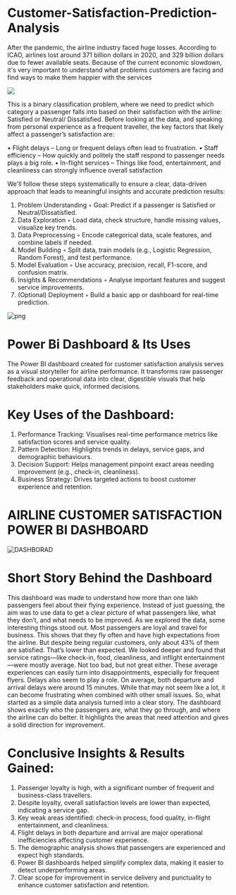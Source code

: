 # Customer-Satisfaction-Prediction-Analysis
After the pandemic, the airline industry faced huge losses. According to ICAO, airlines lost around 371 billion dollars in 2020, and 329 billion dollars due to fewer available seats. Because of the current economic slowdown, it's very important to understand what problems customers are facing and find ways to make them happier with the services

![](https://external-content.duckduckgo.com/iu/?u=https%3A%2F%2Flp-cms-production.imgix.net%2Fimage_browser%2FHappy%2520passengers.jpg%3Fauto%3Dformat%26q%3D75&f=1&nofb=1&ipt=91b2cb53e9f5d3b79454284f21a929accccaf7ccaa412bfed1143c5c86690266)

This is a binary classification problem, where we need to predict which category a passenger falls into based on their satisfaction with the airline: Satisfied or Neutral/
Dissatisfied. Before looking at the data, and speaking from personal experience as a frequent traveller, the key factors that likely affect a passenger’s satisfaction are:

• Flight delays – Long or frequent delays often lead to frustration.
• Staff efficiency – How quickly and politely the staff respond to passenger needs plays a big role.
• In-flight services – Things like food, entertainment, and cleanliness can strongly influence overall satisfaction

We'll follow these steps systematically to ensure a clear, data-driven approach that leads to meaningful insights and accurate prediction results:

1. Problem Understanding
◦ Goal: Predict if a passenger is Satisfied or Neutral/Dissatisfied.
2. Data Exploration
◦ Load data, check structure, handle missing values, visualize key trends.
3. Data Preprocessing
◦ Encode categorical data, scale features, and combine labels if needed.
4. Model Building
◦ Split data, train models (e.g., Logistic Regression, Random Forest), and test
performance.
5. Model Evaluation
◦ Use accuracy, precision, recall, F1-score, and confusion matrix.
6. Insights & Recommendations
◦ Analyse important features and suggest service improvements.
7. (Optional) Deployment
◦ Build a basic app or dashboard for real-time prediction.

![png](https://github.com/praj2408/Airline-Passenger-Satisfaction-ML-Project/blob/main/docs/output_34_0.png)


# Power Bi Dashboard & Its Uses
The Power BI dashboard created for customer satisfaction analysis serves as a visual storyteller for airline performance. It transforms raw passenger feedback and operational data into clear, digestible visuals that help stakeholders make quick, informed decisions.


# Key Uses of the Dashboard:
1. Performance Tracking: Visualises real-time performance metrics like satisfaction scores and service quality.
2. Pattern Detection: Highlights trends in delays, service gaps, and demographic behaviours.
3. Decision Support: Helps management pinpoint exact areas needing improvement (e.g., check-in, cleanliness).
4. Business Strategy: Drives targeted actions to boost customer experience and retention.

   
# AIRLINE CUSTOMER SATISFACTION POWER BI DASHBOARD
![DASHBORAD](https://github.com/user-attachments/assets/e7ddc6bf-2516-495c-ac2c-78909c54c5d0)


 # Short Story Behind the Dashboard
This dashboard was made to understand how more than one lakh passengers feel about their flying experience. Instead of just guessing, the aim was to use data to get a clear picture of what passengers like, what they don’t, and what needs to be improved.
As we explored the data, some interesting things stood out. Most passengers are loyal and travel for business. This shows that they fly often and have high expectations from the airline. But despite being regular customers, only about 43% of them are satisfied. That’s lower than expected.
We looked deeper and found that service ratings—like check-in, food, cleanliness, and inflight entertainment—were mostly average. Not too bad, but not great either. These average experiences can easily turn into disappointments, especially for frequent flyers.
Delays also seem to play a role. On average, both departure and arrival delays were around 15 minutes. While that may not seem like a lot, it can become frustrating when combined with other small issues.
So, what started as a simple data analysis turned into a clear story. The dashboard shows exactly who the passengers are, what they go through, and where the airline can do better. It highlights the areas that need attention and gives a solid direction for improvement.


# Conclusive Insights & Results Gained:

1. Passenger loyalty is high, with a significant number of frequent and business-class travellers.
2. Despite loyalty, overall satisfaction levels are lower than expected, indicating a service gap.
3. Key weak areas identified: check-in process, food quality, in-flight entertainment, and cleanliness.
4. Flight delays in both departure and arrival are major operational inefficiencies affecting customer experience.
5. The demographic analysis shows that passengers are experienced and expect high standards.
6. Power BI dashboards helped simplify complex data, making it easier to detect underperforming areas.
7. Clear scope for improvement in service delivery and punctuality to enhance customer satisfaction and retention.
